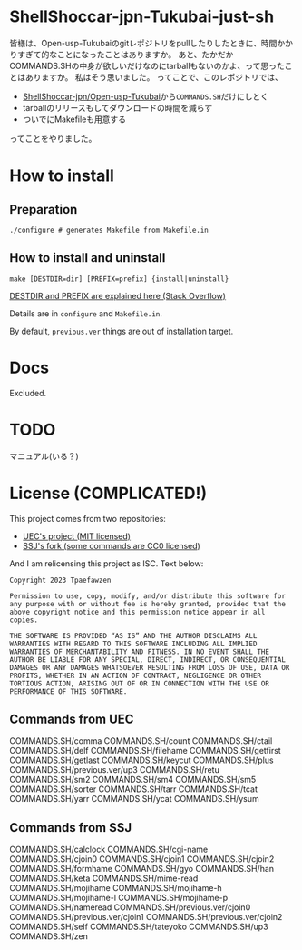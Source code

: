 # ShellShoccar-jpn-Tukubai-just-sh
皆様は、Open-usp-Tukubaiのgitレポジトリをpullしたりしたときに、時間かかりすぎて的なことになったことはありますか。
あと、たかだかCOMMANDS.SHの中身が欲しいだけなのにtarballもないのかよ、って思ったことはありますか。
私はそう思いました。
ってことで、このレポジトリでは、

* [ShellShoccar-jpn/Open-usp-Tukubai](https://github.com/ShellShoccar-jpn/Open-usp-Tukubai)から`COMMANDS.SH`だけにしとく
* tarballのリリースもしてダウンロードの時間を減らす
* ついでにMakefileも用意する

ってことをやりました。

# How to install
## Preparation
```
./configure # generates Makefile from Makefile.in
```

## How to install and uninstall
```
make [DESTDIR=dir] [PREFIX=prefix] {install|uninstall}
```

[DESTDIR and PREFIX are explained here (Stack Overflow)](https://stackoverflow.com/questions/11307465/destdir-and-prefix-of-make)

Details are in `configure` and `Makefile.in`.

By default, `previous.ver` things are out of installation target.

# Docs
Excluded.

# TODO
マニュアル(いる？)

# License (COMPLICATED!)
This project comes from two repositories:

* [UEC's project (MIT licensed)](https://github.com/usp-engineers-community/Open-usp-Tukubai)
* [SSJ's fork (some commands are CC0 licensed)](https://github.com/ShellShoccar-jpn/Open-usp-Tukubai)

And I am relicensing this project as ISC. Text below:

```
Copyright 2023 Tpaefawzen

Permission to use, copy, modify, and/or distribute this software for any purpose with or without fee is hereby granted, provided that the above copyright notice and this permission notice appear in all copies.

THE SOFTWARE IS PROVIDED “AS IS” AND THE AUTHOR DISCLAIMS ALL WARRANTIES WITH REGARD TO THIS SOFTWARE INCLUDING ALL IMPLIED WARRANTIES OF MERCHANTABILITY AND FITNESS. IN NO EVENT SHALL THE AUTHOR BE LIABLE FOR ANY SPECIAL, DIRECT, INDIRECT, OR CONSEQUENTIAL DAMAGES OR ANY DAMAGES WHATSOEVER RESULTING FROM LOSS OF USE, DATA OR PROFITS, WHETHER IN AN ACTION OF CONTRACT, NEGLIGENCE OR OTHER TORTIOUS ACTION, ARISING OUT OF OR IN CONNECTION WITH THE USE OR PERFORMANCE OF THIS SOFTWARE.
```

## Commands from UEC
COMMANDS.SH/comma
COMMANDS.SH/count
COMMANDS.SH/ctail
COMMANDS.SH/delf
COMMANDS.SH/filehame
COMMANDS.SH/getfirst
COMMANDS.SH/getlast
COMMANDS.SH/keycut
COMMANDS.SH/plus
COMMANDS.SH/previous.ver/up3
COMMANDS.SH/retu
COMMANDS.SH/sm2
COMMANDS.SH/sm4
COMMANDS.SH/sm5
COMMANDS.SH/sorter
COMMANDS.SH/tarr
COMMANDS.SH/tcat
COMMANDS.SH/yarr
COMMANDS.SH/ycat
COMMANDS.SH/ysum

## Commands from SSJ
COMMANDS.SH/calclock
COMMANDS.SH/cgi-name
COMMANDS.SH/cjoin0
COMMANDS.SH/cjoin1
COMMANDS.SH/cjoin2
COMMANDS.SH/formhame
COMMANDS.SH/gyo
COMMANDS.SH/han
COMMANDS.SH/keta
COMMANDS.SH/mime-read
COMMANDS.SH/mojihame
COMMANDS.SH/mojihame-h
COMMANDS.SH/mojihame-l
COMMANDS.SH/mojihame-p
COMMANDS.SH/nameread
COMMANDS.SH/previous.ver/cjoin0
COMMANDS.SH/previous.ver/cjoin1
COMMANDS.SH/previous.ver/cjoin2
COMMANDS.SH/self
COMMANDS.SH/tateyoko
COMMANDS.SH/up3
COMMANDS.SH/zen
